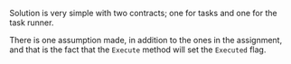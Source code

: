 Solution is very simple with two contracts; one for tasks and one for the task runner.

There is one assumption made, in addition to the ones in the assignment, and that is the fact that the `Execute` method will set the `Executed` flag.
